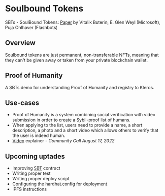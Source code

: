 # Soulbound Tokens
SBTs - SoulBound Tokens: [Paper](https://papers.ssrn.com/sol3/papers.cfm?abstract_id=4105763) by Vitalik Buterin, E. Glen Weyl (Microsoft), Puja Ohlhaver (Flashbots)

## Overview
Soulbound tokens are just permanent, non-transferable NFTs, meaning that they can't be given away or taken from your private blockchain wallet.
## Proof of Humanity 
A SBTs demo for understanding Proof of Humanity and registry to Kleros.
## Use-cases
- Proof of Humanity is a system combining social verification with video submission in order to create a Sybil-proof list of humans.
- When applying to the list, users need to provide a name, a short description, a photo and a short video which allows others to verify that the user is indeed human.
- [Video](https://t.me/PoHCall/87) explainer - *Community Call August 17, 2022*

## Upcoming uptades
- Improving [SBT](/contracts/SBT.sol) contract
- Writing proper test 
- Writing proper deploy script
- Configuring the hardhat.config for deployment
- IPFS instructions
